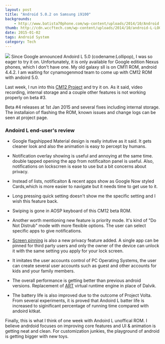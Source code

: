 ```yaml
---
layout: post
title: "Android 5.0.2 on Samsung i9100"
backgrounds:
    - http://www.batista70phone.com/wp-content/uploads/2014/10/Android.jpg
thumb: http://cdn.wccftech.com/wp-content/uploads/2014/10/android-L-LOGO.png
date: 2015-01-02
tags: Android System
category: Tech
---
```

<img src="http://images.frandroid.com/wp-content/uploads/2014/10/android-lollipop.jpg">
Since Google announced Andoird L 5.0 (codename:Lollipop), I was so eager to try it on. Unfortunately, it is only available for Google edition Nexus phones, which I don't have one. My old galaxy sII is on CM11 ROM, android 4.4.2. I am waiting for cynamogenmod team to come up with CM12 ROM with andoird 5.0.

Last week, I run into this <a href="http://forum.xda-developers.com/galaxy-s2/development-derivatives/rom-cyanogenmod-12-t2955551" target="_blank">CM12 Project</a> and try it on. As it said, video recording, internal storage and a couple other features is not working properly on beta #3. 

Beta #4 releases at 1st Jan 2015 and several fixes including internal storage. The installaion of flashing the ROM, known issues and change logs can be seen at project page. 

### Andoird L end-user's review

* Google flagshipped Material design is really intutive as it said. It gets cleaner look and also the animation is easy to percept by humans.

* Notification overlay showing is useful and annoying at the same time. double tapped opening the app from notificaiton panel is useful. Also, notifications on lockscrren is ease to use but a bit concerns about privacy.

* Instead of lists, notificaiton & recent apps show as Google Now styled Cards,which is more easier to navigate but it needs time to get use to it.

* Long pressing quick setting doesn't show me the specific setting and I wish this feature back. 

* Swiping is gone in AOSP keyboard of this CM12 beta ROM.  

* Another worth mentioning new feature is priority mode. It's kind of "Do Not Distrub" mode with more flexible options. The user can select specific apps to give notifications.

* <a href="https://www.youtube.com/watch?v=fXS5Ytth3os" target="_blank">Screen pinning</a> is also a new privacy feature added. A single app can be pinned for third party users and only the owner of the device can unlock it with the same setting you apply for your lock screen.

* It imitates the user accounts control of PC Operating Systems, the user can create several user accounts such as guest and other accounts for kids and your family members.

* The overall performance is getting better than previous android versions. Replacement of <a href="http://source.android.com/devices/tech/dalvik/art.html" target="_blank">ART</a> virtual runtime engine in place of Dalvik. 

* The battery life is also improved due to the outcome of Project Volta. From several experiments, it is proved that Andoird L batter life is increased to siginificant percentage of running time compared with andoird kitkat. 

Finally, this is what I think of one week with Andoird L unoffical ROM. I believe andrdoid focuses on improving core features and UI & animation is getting neat and clean. For customization junkies, the playground of android is getting bigger with new toys. 

 

